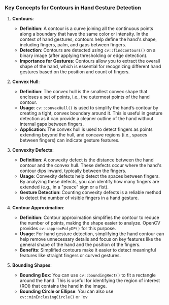 ### Key Concepts for Contours in Hand Gesture Detection

1. **Contours**:
   - **Definition**: A contour is a curve joining all the continuous points along a boundary that have the same color or intensity. In the context of hand gestures, contours help define the hand's shape, including fingers, palm, and gaps between fingers.
   - **Detection**: Contours are detected using `cv::findContours()` on a binary image (after applying thresholding or edge detection).
   - **Importance for Gestures**: Contours allow you to extract the overall shape of the hand, which is essential for recognizing different hand gestures based on the position and count of fingers.

2. **Convex Hull**:
   - **Definition**: The convex hull is the smallest convex shape that encloses a set of points, i.e., the outermost points of the hand contour.
   - **Usage**: `cv::convexHull()` is used to simplify the hand’s contour by creating a tight, convex boundary around it. This is useful in gesture detection as it can provide a cleaner outline of the hand without internal gaps between fingers.
   - **Application**: The convex hull is used to detect fingers as points extending beyond the hull, and concave regions (i.e., spaces between fingers) can indicate gesture features.

3. **Convexity Defects**:
   - **Definition**: A convexity defect is the distance between the hand contour and the convex hull. These defects occur where the hand's contour dips inward, typically between the fingers.
   - **Usage**: Convexity defects help detect the spaces between fingers. By analyzing these defects, you can identify how many fingers are extended (e.g., in a "peace" sign or a fist).
   - **Gesture Detection**: Counting convexity defects is a reliable method to detect the number of visible fingers in a hand gesture.

4. **Contour Approximation**:
   - **Definition**: Contour approximation simplifies the contour to reduce the number of points, making the shape easier to analyze. OpenCV provides `cv::approxPolyDP()` for this purpose.
   - **Usage**: For hand gesture detection, simplifying the hand contour can help remove unnecessary details and focus on key features like the general shape of the hand and the position of the fingers.
   - **Benefits**: Simplified contours make it easier to detect meaningful features like straight fingers or curved gestures.

5. **Bounding Shapes**:
   - **Bounding Box**: You can use `cv::boundingRect()` to fit a rectangle around the hand. This is useful for identifying the region of interest (ROI) that contains the hand in the image.
   - **Bounding Circle or Ellipse**: You can also use `cv::minEnclosingCircle()` or `cv
